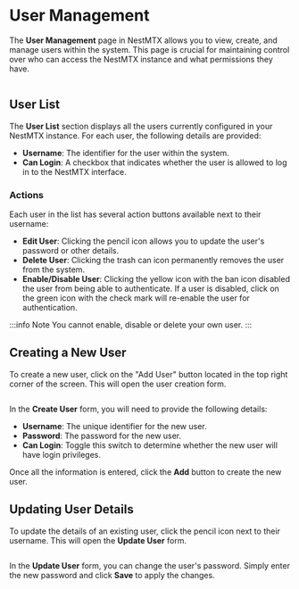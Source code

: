 # User Management

<script setup>
import { useData } from 'vitepress'
import { computed } from 'vue'

const { isDark } = useData()
const list = computed(() => isDark.value ? '/screenshots/users-list-dark.png' : '/screenshots/users-list-light.png')
const create = computed(() => isDark.value ? '/screenshots/users-create-dark.png' : '/screenshots/users-create-light.png')
const update = computed(() => isDark.value ? '/screenshots/users-update-dark.png' : '/screenshots/users-update-light.png')
</script>

The **User Management** page in NestMTX allows you to view, create, and manage users within the system. This page is crucial for maintaining control over who can access the NestMTX instance and what permissions they have.

<img :src="list" />

## User List

The **User List** section displays all the users currently configured in your NestMTX instance. For each user, the following details are provided:

- **Username**: The identifier for the user within the system.
- **Can Login**: A checkbox that indicates whether the user is allowed to log in to the NestMTX interface.

### Actions

Each user in the list has several action buttons available next to their username:

- **Edit User**: Clicking the pencil icon allows you to update the user's password or other details.
- **Delete User**: Clicking the trash can icon permanently removes the user from the system.
- **Enable/Disable User**: Clicking the yellow icon with the ban icon disabled the user from being able to authenticate. If a user is disabled, click on the green icon with the check mark will re-enable the user for authentication.

:::info Note
You cannot enable, disable or delete your own user.
:::

## Creating a New User

To create a new user, click on the "Add User" button located in the top right corner of the screen. This will open the user creation form.

<img :src="create" />

In the **Create User** form, you will need to provide the following details:

- **Username**: The unique identifier for the new user.
- **Password**: The password for the new user.
- **Can Login**: Toggle this switch to determine whether the new user will have login privileges.

Once all the information is entered, click the **Add** button to create the new user.

## Updating User Details

To update the details of an existing user, click the pencil icon next to their username. This will open the **Update User** form.

<img :src="update" />

In the **Update User** form, you can change the user's password. Simply enter the new password and click **Save** to apply the changes.
